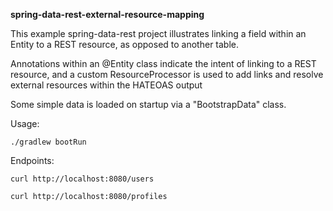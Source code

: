 **spring-data-rest-external-resource-mapping**

This example spring-data-rest project illustrates linking a field within an Entity to a REST resource, as opposed to another table.  

Annotations within an @Entity class indicate the intent of linking to a REST resource, and a custom ResourceProcessor is used to add links and resolve external resources within the HATEOAS output

Some simple data is loaded on startup via a "BootstrapData" class.

Usage:

`./gradlew bootRun`

Endpoints:

`curl http://localhost:8080/users`

`curl http://localhost:8080/profiles`

